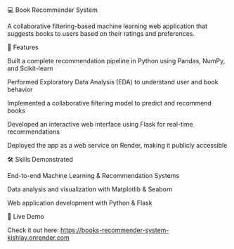 💻 Book Recommender System 

A collaborative filtering-based machine learning web application that suggests books to users based on their ratings and preferences.

🚀 Features

Built a complete recommendation pipeline in Python using Pandas, NumPy, and Scikit-learn

Performed Exploratory Data Analysis (EDA) to understand user and book behavior

Implemented a collaborative filtering model to predict and recommend books

Developed an interactive web interface using Flask for real-time recommendations

Deployed the app as a web service on Render, making it publicly accessible

🛠 Skills Demonstrated

End-to-end Machine Learning & Recommendation Systems

Data analysis and visualization with Matplotlib & Seaborn

Web application development with Python & Flask

🔗 Live Demo

Check it out here: https://books-recommender-system-kishlay.onrender.com
